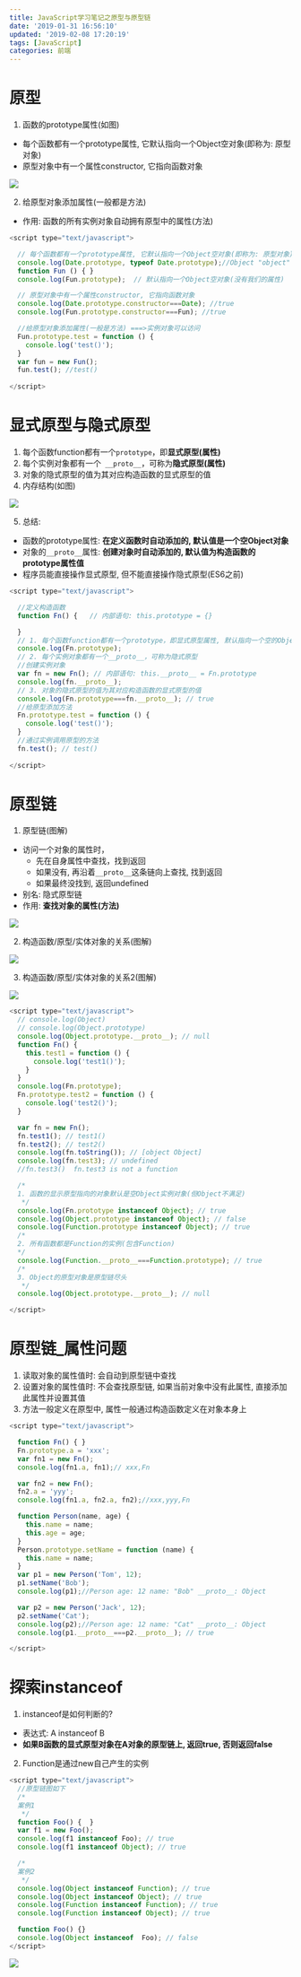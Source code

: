 ```yaml
---
title: JavaScript学习笔记之原型与原型链
date: '2019-01-31 16:56:10'
updated: '2019-02-08 17:20:19'
tags: [JavaScript]
categories: 前端
---
```

# 原型

1. 函数的prototype属性(如图)
  * 每个函数都有一个prototype属性, 它默认指向一个Object空对象(即称为: 原型对象)
  * 原型对象中有一个属性constructor, 它指向函数对象
  
![](/images/js_proto001.png) 

2. 给原型对象添加属性(一般都是方法)
  * 作用: 函数的所有实例对象自动拥有原型中的属性(方法)
<!--more-->  

```JavaScript
<script type="text/javascript">

  // 每个函数都有一个prototype属性, 它默认指向一个Object空对象(即称为: 原型对象)
  console.log(Date.prototype, typeof Date.prototype);//Object "object"
  function Fun () { }
  console.log(Fun.prototype);  // 默认指向一个Object空对象(没有我们的属性)

  // 原型对象中有一个属性constructor, 它指向函数对象
  console.log(Date.prototype.constructor===Date); //true
  console.log(Fun.prototype.constructor===Fun); //true

  //给原型对象添加属性(一般是方法) ===>实例对象可以访问
  Fun.prototype.test = function () {
    console.log('test()');
  }
  var fun = new Fun();
  fun.test(); //test()
  
</script>
```

# 显式原型与隐式原型

1. 每个函数function都有一个`prototype`，即**显式原型(属性)**
2. 每个实例对象都有一个` __proto__`，可称为**隐式原型(属性)**
3. 对象的隐式原型的值为其对应构造函数的显式原型的值
4. 内存结构(如图)

![](/images/js_proto002.png) 

5. 总结:
  * 函数的prototype属性: **在定义函数时自动添加的, 默认值是一个空Object对象**
  * 对象的`__proto__`属性: **创建对象时自动添加的, 默认值为构造函数的prototype属性值**
  * 程序员能直接操作显式原型, 但不能直接操作隐式原型(ES6之前)
  
```JavaScript
<script type="text/javascript">

  //定义构造函数
  function Fn() {   // 内部语句: this.prototype = {}

  }
  // 1. 每个函数function都有一个prototype，即显式原型属性, 默认指向一个空的Object对象
  console.log(Fn.prototype);
  // 2. 每个实例对象都有一个__proto__，可称为隐式原型
  //创建实例对象
  var fn = new Fn(); // 内部语句: this.__proto__ = Fn.prototype
  console.log(fn.__proto__);
  // 3. 对象的隐式原型的值为其对应构造函数的显式原型的值
  console.log(Fn.prototype===fn.__proto__); // true
  //给原型添加方法
  Fn.prototype.test = function () {
    console.log('test()');
  }
  //通过实例调用原型的方法
  fn.test(); // test()
  
</script>
```

# 原型链
1. 原型链(图解)
  * 访问一个对象的属性时，
    * 先在自身属性中查找，找到返回
    * 如果没有, 再沿着`__proto__`这条链向上查找, 找到返回
    * 如果最终没找到, 返回undefined
  * 别名: 隐式原型链
  * 作用: **查找对象的属性(方法)**
  
![](/images/js_proto003.png) 

2. 构造函数/原型/实体对象的关系(图解)

![](/images/js_proto004.png) 

3. 构造函数/原型/实体对象的关系2(图解)

![](/images/js_proto005.png) 
```JavaScript
<script type="text/javascript">
  // console.log(Object)
  // console.log(Object.prototype)
  console.log(Object.prototype.__proto__); // null
  function Fn() {
    this.test1 = function () {
      console.log('test1()');
    }
  }
  console.log(Fn.prototype);
  Fn.prototype.test2 = function () {
    console.log('test2()');
  }

  var fn = new Fn();
  fn.test1(); // test1()
  fn.test2(); // test2()
  console.log(fn.toString()); // [object Object]
  console.log(fn.test3); // undefined
  //fn.test3()  fn.test3 is not a function

  /*
  1. 函数的显示原型指向的对象默认是空Object实例对象(但Object不满足)
   */
  console.log(Fn.prototype instanceof Object); // true
  console.log(Object.prototype instanceof Object); // false
  console.log(Function.prototype instanceof Object); // true
  /*
  2. 所有函数都是Function的实例(包含Function)
  */
  console.log(Function.__proto__===Function.prototype); // true
  /*
  3. Object的原型对象是原型链尽头
   */
  console.log(Object.prototype.__proto__); // null

</script>
```

# 原型链_属性问题

1. 读取对象的属性值时: 会自动到原型链中查找
2. 设置对象的属性值时: 不会查找原型链, 如果当前对象中没有此属性, 直接添加此属性并设置其值
3. 方法一般定义在原型中, 属性一般通过构造函数定义在对象本身上

```JavaScript
<script type="text/javascript">

  function Fn() { }
  Fn.prototype.a = 'xxx';
  var fn1 = new Fn();
  console.log(fn1.a, fn1);// xxx,Fn

  var fn2 = new Fn();
  fn2.a = 'yyy';
  console.log(fn1.a, fn2.a, fn2);//xxx,yyy,Fn

  function Person(name, age) {
    this.name = name;
    this.age = age;
  }
  Person.prototype.setName = function (name) {
    this.name = name;
  }
  var p1 = new Person('Tom', 12);
  p1.setName('Bob');
  console.log(p1);//Person age: 12 name: "Bob" __proto__: Object

  var p2 = new Person('Jack', 12);
  p2.setName('Cat');
  console.log(p2);//Person age: 12 name: "Cat" __proto__: Object
  console.log(p1.__proto__===p2.__proto__); // true

</script>
```

# 探索instanceof

1. instanceof是如何判断的?
  * 表达式: A instanceof B
  * **如果B函数的显式原型对象在A对象的原型链上, 返回true, 否则返回false**
2. Function是通过new自己产生的实例

```JavaScript
<script type="text/javascript">
  //原型链图如下
  /*
  案例1 
   */
  function Foo() {  }
  var f1 = new Foo();
  console.log(f1 instanceof Foo); // true
  console.log(f1 instanceof Object); // true

  /*
  案例2
   */
  console.log(Object instanceof Function); // true
  console.log(Object instanceof Object); // true
  console.log(Function instanceof Function); // true
  console.log(Function instanceof Object); // true

  function Foo() {}
  console.log(Object instanceof  Foo); // false
</script>
```
![](/images/js_proto006.png) 



